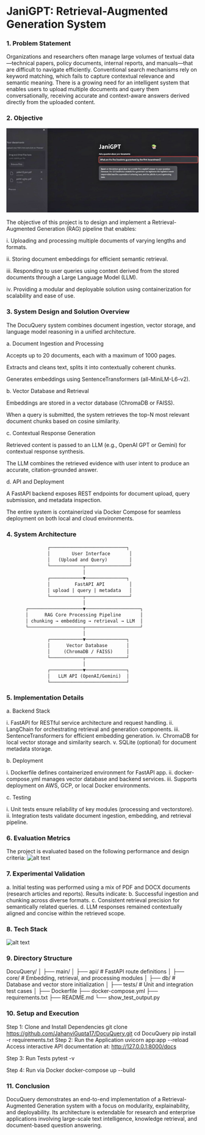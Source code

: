 # JaniGPT: Retrieval-Augmented Generation System
### 1. Problem Statement

Organizations and researchers often manage large volumes of textual data—technical papers, policy documents, internal reports, and manuals—that are difficult to navigate efficiently. Conventional search mechanisms rely on keyword matching, which fails to capture contextual relevance and semantic meaning.
There is a growing need for an intelligent system that enables users to upload multiple documents and query them conversationally, receiving accurate and context-aware answers derived directly from the uploaded content.

### 2. Objective
![alt text](assets\unnamed.jpg)

The objective of this project is to design and implement a Retrieval-Augmented Generation (RAG) pipeline that enables:

i. Uploading and processing multiple documents of varying lengths and formats.

ii. Storing document embeddings for efficient semantic retrieval.

iii. Responding to user queries using context derived from the stored documents through a Large Language Model (LLM).

iv. Providing a modular and deployable solution using containerization for scalability and ease of use.

### 3. System Design and Solution Overview

The DocuQuery system combines document ingestion, vector storage, and language model reasoning in a unified architecture.

a. Document Ingestion and Processing

Accepts up to 20 documents, each with a maximum of 1000 pages.

Extracts and cleans text, splits it into contextually coherent chunks.

Generates embeddings using SentenceTransformers (all-MiniLM-L6-v2).

b. Vector Database and Retrieval

Embeddings are stored in a vector database (ChromaDB or FAISS).

When a query is submitted, the system retrieves the top-N most relevant document chunks based on cosine similarity.

c. Contextual Response Generation

Retrieved content is passed to an LLM (e.g., OpenAI GPT or Gemini) for contextual response synthesis.

The LLM combines the retrieved evidence with user intent to produce an accurate, citation-grounded answer.

d. API and Deployment

A FastAPI backend exposes REST endpoints for document upload, query submission, and metadata inspection.

The entire system is containerized via Docker Compose for seamless deployment on both local and cloud environments.

### 4. System Architecture
                   ┌────────────────────────────┐
                   │        User Interface       │
                   │   (Upload and Query)        │
                   └────────────┬────────────────┘
                                │
                   ┌────────────▼───────────────┐
                   │         FastAPI API         │
                   │ upload | query | metadata   │
                   └────────────┬────────────────┘
                                │
           ┌────────────────────▼────────────────────┐
           │      RAG Core Processing Pipeline       │
           │ chunking → embedding → retrieval → LLM  │
           └────────────────────┬────────────────────┘
                                │
                   ┌────────────▼───────────────┐
                   │      Vector Database       │
                   │     (ChromaDB / FAISS)     │
                   └────────────┬───────────────┘
                                │
                   ┌────────────▼───────────────┐
                   │   LLM API (OpenAI/Gemini)  │
                   └────────────────────────────┘

### 5. Implementation Details
a. Backend Stack

i. FastAPI for RESTful service architecture and request handling.
ii. LangChain for orchestrating retrieval and generation components.
iii. SentenceTransformers for efficient embedding generation.
iv. ChromaDB for local vector storage and similarity search.
v. SQLite (optional) for document metadata storage.

b. Deployment

i. Dockerfile defines containerized environment for FastAPI app.
ii. docker-compose.yml manages vector database and backend services.
iii. Supports deployment on AWS, GCP, or local Docker environments.

c. Testing

i. Unit tests ensure reliability of key modules (processing and vectorstore).
ii. Integration tests validate document ingestion, embedding, and retrieval pipeline.

### 6. Evaluation Metrics

The project is evaluated based on the following performance and design criteria:
![alt text](image.png)
 
### 7. Experimental Validation

a. Initial testing was performed using a mix of PDF and DOCX documents (research articles and reports).
Results indicate:
b. Successful ingestion and chunking across diverse formats.
c. Consistent retrieval precision for semantically related queries.
d. LLM responses remained contextually aligned and concise within the retrieved scope.

### 8. Tech Stack
![alt text](img2.png)

### 9. Directory Structure
DocuQuery/
│
├── main/
│   ├── api/              # FastAPI route definitions
│   ├── core/             # Embedding, retrieval, and processing modules
│   ├── db/               # Database and vector store initialization
│   ├── tests/            # Unit and integration test cases
│
├── Dockerfile
├── docker-compose.yml
├── requirements.txt
├── README.md
└── show_test_output.py

### 10. Setup and Execution

Step 1: Clone and Install Dependencies
git clone https://github.com/JahanviGupta17/DocuQuery.git
cd DocuQuery
pip install -r requirements.txt
Step 2: Run the Application
uvicorn app:app --reload
Access interactive API documentation at:
http://127.0.0.1:8000/docs

Step 3: Run Tests
pytest -v

Step 4: Run via Docker
docker-compose up --build

### 11. Conclusion

DocuQuery demonstrates an end-to-end implementation of a Retrieval-Augmented Generation system with a focus on modularity, explainability, and deployability.
Its architecture is extendable for research and enterprise applications involving large-scale text intelligence, knowledge retrieval, and document-based question answering.